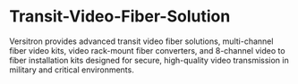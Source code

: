 # Transit-Video-Fiber-Solution
Versitron provides advanced transit video fiber solutions, multi-channel fiber video kits, video rack-mount fiber converters, and 8-channel video to fiber installation kits designed for secure, high-quality video transmission in military and critical environments.
